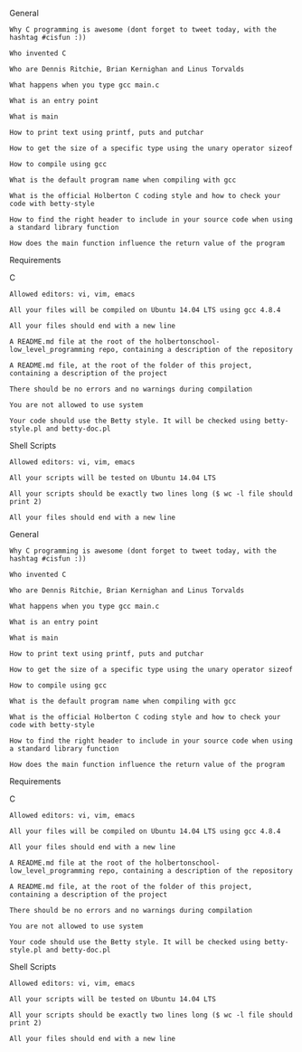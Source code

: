 General



    Why C programming is awesome (dont forget to tweet today, with the hashtag #cisfun :))

    Who invented C

    Who are Dennis Ritchie, Brian Kernighan and Linus Torvalds

    What happens when you type gcc main.c

    What is an entry point

    What is main

    How to print text using printf, puts and putchar

    How to get the size of a specific type using the unary operator sizeof

    How to compile using gcc

    What is the default program name when compiling with gcc

    What is the official Holberton C coding style and how to check your code with betty-style

    How to find the right header to include in your source code when using a standard library function

    How does the main function influence the return value of the program



Requirements

C



    Allowed editors: vi, vim, emacs

    All your files will be compiled on Ubuntu 14.04 LTS using gcc 4.8.4

    All your files should end with a new line

    A README.md file at the root of the holbertonschool-low_level_programming repo, containing a description of the repository

    A README.md file, at the root of the folder of this project, containing a description of the project

    There should be no errors and no warnings during compilation

    You are not allowed to use system

    Your code should use the Betty style. It will be checked using betty-style.pl and betty-doc.pl



Shell Scripts



    Allowed editors: vi, vim, emacs

    All your scripts will be tested on Ubuntu 14.04 LTS

    All your scripts should be exactly two lines long ($ wc -l file should print 2)

    All your files should end with a new line


General



    Why C programming is awesome (dont forget to tweet today, with the hashtag #cisfun :))

    Who invented C

    Who are Dennis Ritchie, Brian Kernighan and Linus Torvalds

    What happens when you type gcc main.c

    What is an entry point

    What is main

    How to print text using printf, puts and putchar

    How to get the size of a specific type using the unary operator sizeof

    How to compile using gcc

    What is the default program name when compiling with gcc

    What is the official Holberton C coding style and how to check your code with betty-style

    How to find the right header to include in your source code when using a standard library function

    How does the main function influence the return value of the program



Requirements

C



    Allowed editors: vi, vim, emacs

    All your files will be compiled on Ubuntu 14.04 LTS using gcc 4.8.4

    All your files should end with a new line

    A README.md file at the root of the holbertonschool-low_level_programming repo, containing a description of the repository

    A README.md file, at the root of the folder of this project, containing a description of the project

    There should be no errors and no warnings during compilation

    You are not allowed to use system

    Your code should use the Betty style. It will be checked using betty-style.pl and betty-doc.pl



Shell Scripts



    Allowed editors: vi, vim, emacs

    All your scripts will be tested on Ubuntu 14.04 LTS

    All your scripts should be exactly two lines long ($ wc -l file should print 2)

    All your files should end with a new line


